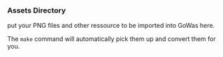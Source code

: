 ### Assets Directory

put your PNG files and other ressource to be imported into GoWas here.

The `make` command will automatically pick them up and convert them for you.
